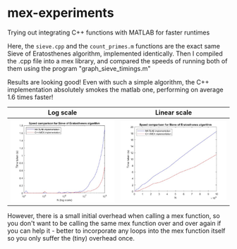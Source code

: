 # mex-experiments
Trying out integrating C++ functions with MATLAB for faster runtimes

Here, the `sieve.cpp` and the `count_primes.m` functions are the exact same Sieve of Eratosthenes algorithm, implemented identically. Then I compiled the .cpp file into a mex library, and compared the speeds of running both of them using the program "graph_sieve_timings.m"

Results are looking good! Even with such a simple algorithm, the C++ implementation absolutely smokes the matlab one, performing on average 1.6 times faster!

| Log scale | Linear scale |
|:---:|:---:|
|![Log scale](speed_log.jpg) | ![linear scale](speed.jpg)|


However, there is a small initial overhead when calling a mex function, so you don't want to be calling the same mex function over and over again if you can help it - better to incorporate any loops into the mex function itself so you only suffer the (tiny) overhead once.
